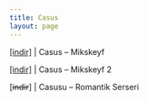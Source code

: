 ```yaml
---
title: Casus
layout: page
---
```


<a href="https://cloud.mail.ru/public/fb809c301d73/Casus%20-%20Mikskeyf" target="_blank">[indir]</a> | Casus &#8211; Mikskeyf

<a href="https://cloud.mail.ru/public/dcbaa6522ea6/Casus%20-%20Mikskeyf%202" target="_blank">[indir]</a> | Casus &#8211; Mikskeyf 2

[<del>indir</del>] | Casusu &#8211; Romantik Serseri